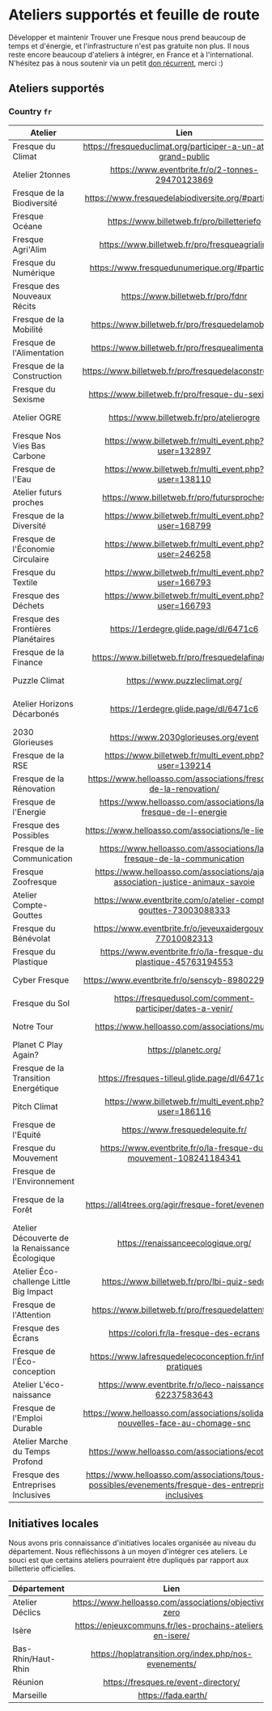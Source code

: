 # Ateliers supportés et feuille de route

Développer et maintenir Trouver une Fresque nous prend beaucoup de temps et d'énergie, et l'infrastructure n'est pas gratuite non plus. Il nous reste encore beaucoup d'ateliers à intégrer, en France et à l'international. N'hésitez pas à nous soutenir via un petit [don récurrent](https://fr.liberapay.com/trouver-une-fresque/), merci :)

## Ateliers supportés

### Country `fr`

| Atelier       | Lien           | Source | Supporté  |
| ------------- |:-------------:| :-----:| :-----:|
| Fresque du Climat | https://fresqueduclimat.org/participer-a-un-atelier-grand-public | Scraping fdc | OK |
| Atelier 2tonnes | https://www.eventbrite.fr/o/2-tonnes-29470123869 | Scraping Eventbrite | OK |
| Fresque de la Biodiversité | https://www.fresquedelabiodiversite.org/#participer | Scraping Billetweb | OK |
| Fresque Océane | https://www.billetweb.fr/pro/billetteriefo | Scraping Billetweb | OK |
| Fresque Agri'Alim | https://www.billetweb.fr/pro/fresqueagrialim | Scraping Billetweb | OK |
| Fresque du Numérique | https://www.fresquedunumerique.org/#participer | Scraping Billetweb | OK |
| Fresque des Nouveaux Récits | https://www.billetweb.fr/pro/fdnr | Scraping Billetweb | OK |
| Fresque de la Mobilité | https://www.billetweb.fr/pro/fresquedelamobilite | Scraping Billetweb | OK |
| Fresque de l'Alimentation | https://www.billetweb.fr/pro/fresquealimentation | Scraping Billetweb | OK |
| Fresque de la Construction | https://www.billetweb.fr/pro/fresquedelaconstruction | Scraping Billetweb | OK |
| Fresque du Sexisme | https://www.billetweb.fr/pro/fresque-du-sexisme | Scraping Billetweb | OK |
| Atelier OGRE | https://www.billetweb.fr/pro/atelierogre | Scraping Billetweb | OK |
| Fresque Nos Vies Bas Carbone | https://www.billetweb.fr/multi_event.php?user=132897 | Scraping Billetweb | OK |
| Fresque de l'Eau | https://www.billetweb.fr/multi_event.php?user=138110 | Scraping Billetweb | OK |
| Atelier futurs proches | https://www.billetweb.fr/pro/futursproches | Scraping Billetweb | OK |
| Fresque de la Diversité | https://www.billetweb.fr/multi_event.php?user=168799 | Scraping Billetweb | OK |
| Fresque de l'Économie Circulaire | https://www.billetweb.fr/multi_event.php?user=246258 | Scaping Billetweb | OK |
| Fresque du Textile | https://www.billetweb.fr/multi_event.php?user=166793 | Scraping Billetweb | OK |
| Fresque des Déchets | https://www.billetweb.fr/multi_event.php?user=166793 | Scraping Billetweb | OK |
| Fresque des Frontières Planétaires | https://1erdegre.glide.page/dl/6471c6 | Scraping Glide Pages | OK |
| Fresque de la Finance | https://www.billetweb.fr/pro/fresquedelafinance | Scraping Billetweb | OK |
| Puzzle Climat | https://www.puzzleclimat.org/ | Scraping Billetweb | OK |
| Atelier Horizons Décarbonés | https://1erdegre.glide.page/dl/6471c6 | Scraping Glide Pages | OK |
| 2030 Glorieuses | https://www.2030glorieuses.org/event | API | OK |
| Fresque de la RSE | https://www.billetweb.fr/multi_event.php?user=139214 | Scraping Billetweb | OK |
| Fresque de la Rénovation | https://www.helloasso.com/associations/fresque-de-la-renovation/ | Scraping HelloAsso | OK |
| Fresque de l'Energie | https://www.helloasso.com/associations/la-fresque-de-l-energie | Scraping HelloAsso | OK |
| Fresque des Possibles | https://www.helloasso.com/associations/le-lieu-dit | Scraping HelloAsso | OK |
| Fresque de la Communication | https://www.helloasso.com/associations/la-fresque-de-la-communication | Scraping HelloAsso | OK |
| Fresque Zoofresque | https://www.helloasso.com/associations/ajas-association-justice-animaux-savoie | Scraping HelloAsso | OK |
| Atelier Compte-Gouttes | https://www.eventbrite.com/o/atelier-compte-gouttes-73003088333 | Scraping Eventbrite | OK |
| Fresque du Bénévolat | https://www.eventbrite.fr/o/jeveuxaidergouvfr-77010082313 | Scraping Eventbrite | OK |
| Fresque du Plastique | https://www.eventbrite.fr/o/la-fresque-du-plastique-45763194553 | Scraping Eventbrite | OK |
| Cyber Fresque | https://www.eventbrite.fr/o/senscyb-89802295343 | Scraping Eventbrite | OK |
| Fresque du Sol | https://fresquedusol.com/comment-participer/dates-a-venir/ | Calendrier ICS | OK |
| Notre Tour | https://www.helloasso.com/associations/mush | Scraping HelloAsso | OK |
| Planet C Play Again? | https://planetc.org/ | Calendrier ICS | OK |
| Fresque de la Transition Energétique | https://fresques-tilleul.glide.page/dl/6471c6 | Scraping Glide Pages | Prévu, priorité 1 |
| Pitch Climat | https://www.billetweb.fr/multi_event.php?user=186116 | Scraping Billetweb | Prévu, priorité 1 |
| Fresque de l'Equité | https://www.fresquedelequite.fr/ | Scraping custom | Prévu, priorité 1 |
| Fresque du Mouvement | https://www.eventbrite.fr/o/la-fresque-du-mouvement-108241184341 | Scraping Eventbrite | Prévu, priorité 1 |
| Fresque de l'Environnement | | API | Prévu, priorité 2 |
| Fresque de la Forêt | https://all4trees.org/agir/fresque-foret/evenements | Scraping site custom | Prévu, priorité 2 |
| Atelier Découverte de la Renaissance Écologique | https://renaissanceecologique.org/ | Scraping site custom | Prévu, priorité 2 |
| Atelier Éco-challenge Little Big Impact | https://www.billetweb.fr/pro/lbi-quiz-sedd | Scraping Billetweb | Prévu, priorité 2 |
| Fresque de l'Attention | https://www.billetweb.fr/pro/fresquedelattention | Scraping Billetweb | Prévu, priorité 2 |
| Fresque des Écrans | https://colori.fr/la-fresque-des-ecrans | Scraping custom | Prévu, priorité 2 |
| Fresque de l'Éco-conception | https://www.lafresquedelecoconception.fr/infos-pratiques | Scraping site custom | Prévu, priorité 2 |
| Atelier L'éco-naissance | https://www.eventbrite.fr/o/leco-naissance-62237583643 | Scraping Eventbrite | En réflexion |
| Fresque de l'Emploi Durable | https://www.helloasso.com/associations/solidarites-nouvelles-face-au-chomage-snc | Scraping HelloAsso | En réflexion |
| Atelier Marche du Temps Profond | https://www.helloasso.com/associations/ecotopia | Scraping HelloAsso | En réflexion |
| Fresque des Entreprises Inclusives | https://www.helloasso.com/associations/tous-tes-possibles/evenements/fresque-des-entreprises-inclusives| Scraping HelloAsso | En réflexion |

## Initiatives locales

Nous avons pris connaissance d'initiatives locales organisée au niveau du département. Nous réfléchissons à un moyen d'intégrer ces ateliers. Le souci est que certains ateliers pourraient être dupliqués par rapport aux billetterie officielles.

| Département       | Lien           | Source | Supporté  |
| ------------- |:-------------:| :-----:| :-----:|
| Atelier Déclics | https://www.helloasso.com/associations/objective-zero | Scraping HelloAsso | Non |
| Isère | https://enjeuxcommuns.fr/les-prochains-ateliers-en-isere/ | Airtable | Non |
| Bas-Rhin/Haut-Rhin | https://hoplatransition.org/index.php/nos-evenements/ | Framagenda | Non |
| Réunion | https://fresques.re/event-directory/ | Custom | Non |
| Marseille | https://fada.earth/ | Airtable | Non |
